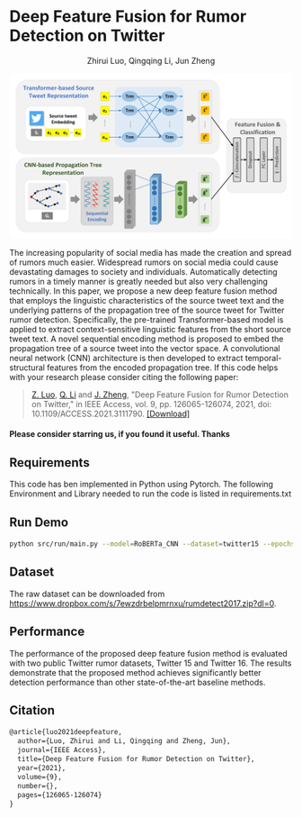 # Deep Feature Fusion for Rumor Detection on Twitter

<div style="text-align: center;">Zhirui Luo, Qingqing Li, Jun Zheng</div>

![](images/model_architecture.png)

The increasing popularity of social media has made the creation and spread of rumors much easier. Widespread rumors on social media could cause devastating damages to society and individuals. Automatically detecting rumors in a timely manner is greatly needed but also very challenging technically. In this paper, we propose a new deep feature fusion method that employs the linguistic characteristics of the source tweet text and the underlying patterns of the propagation tree of the source tweet for Twitter rumor detection. Specifically, the pre-trained Transformer-based model is applied to extract context-sensitive linguistic features from the short source tweet text. A novel sequential encoding method is proposed to embed the propagation tree of a source tweet into the vector space. A convolutional neural network (CNN) architecture is then developed to extract temporal-structural features from the encoded propagation tree. If this code helps with your research please consider citing the following paper:


> [Z. Luo](https://scholar.google.com/citations?user=CrXvC5QAAAAJ&hl=en&authuser=1), [Q. Li](https://scholar.google.com/citations?hl=en&user=ChBBxKEAAAAJ) and [J. Zheng](https://scholar.google.com/citations?user=dkcEhUYAAAAJ&hl=en&authuser=1), "Deep Feature Fusion for Rumor Detection on Twitter," in IEEE Access, vol. 9, pp. 126065-126074, 2021, doi: 10.1109/ACCESS.2021.3111790.
[[Download]](https://ieeexplore.ieee.org/document/9534748)


#### Please consider starring us, if you found it useful. Thanks

## Requirements
This code has ben implemented in Python using Pytorch. The following Environment and Library needed to run the code is listed in requirements.txt



## Run Demo
```bash
python src/run/main.py --model=RoBERTa_CNN --dataset=twitter15 --epochs=200
```

## Dataset
The raw dataset can be downloaded from https://www.dropbox.com/s/7ewzdrbelpmrnxu/rumdetect2017.zip?dl=0.

## Performance
The performance of the proposed deep feature fusion method is evaluated with two public Twitter rumor datasets, Twitter 15 and Twitter 16. The results demonstrate that the proposed method achieves significantly better detection performance than other state-of-the-art baseline methods.


## Citation

```bibtext
@article{luo2021deepfeature,
  author={Luo, Zhirui and Li, Qingqing and Zheng, Jun},
  journal={IEEE Access}, 
  title={Deep Feature Fusion for Rumor Detection on Twitter}, 
  year={2021},
  volume={9},
  number={},
  pages={126065-126074}
}
```